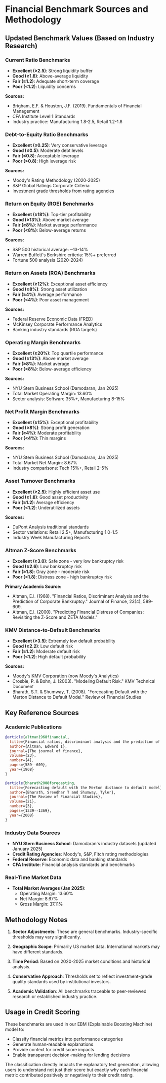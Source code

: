# Financial Benchmark Sources and Methodology

## Updated Benchmark Values (Based on Industry Research)

### **Current Ratio Benchmarks**
- **Excellent (≥2.5)**: Strong liquidity buffer
- **Good (≥1.8)**: Above-average liquidity  
- **Fair (≥1.2)**: Adequate short-term coverage
- **Poor (<1.2)**: Liquidity concerns

**Sources:**
- Brigham, E.F. & Houston, J.F. (2019). Fundamentals of Financial Management
- CFA Institute Level 1 Standards
- Industry practice: Manufacturing 1.8-2.5, Retail 1.2-1.8

### **Debt-to-Equity Ratio Benchmarks**
- **Excellent (≤0.25)**: Very conservative leverage
- **Good (≤0.5)**: Moderate debt levels
- **Fair (≤0.8)**: Acceptable leverage
- **Poor (>0.8)**: High leverage risk

**Sources:**
- Moody's Rating Methodology (2020-2025)
- S&P Global Ratings Corporate Criteria
- Investment grade thresholds from rating agencies

### **Return on Equity (ROE) Benchmarks**
- **Excellent (≥18%)**: Top-tier profitability
- **Good (≥13%)**: Above market average
- **Fair (≥8%)**: Market average performance
- **Poor (<8%)**: Below-average returns

**Sources:**
- S&P 500 historical average: ~13-14%
- Warren Buffett's Berkshire criteria: 15%+ preferred
- Fortune 500 analysis (2020-2024)

### **Return on Assets (ROA) Benchmarks**
- **Excellent (≥12%)**: Exceptional asset efficiency
- **Good (≥8%)**: Strong asset utilization
- **Fair (≥4%)**: Average performance
- **Poor (<4%)**: Poor asset management

**Sources:**
- Federal Reserve Economic Data (FRED)
- McKinsey Corporate Performance Analytics
- Banking industry standards (ROA targets)

### **Operating Margin Benchmarks**
- **Excellent (≥20%)**: Top quartile performance
- **Good (≥13%)**: Above market average
- **Fair (≥8%)**: Market average
- **Poor (<8%)**: Below-average efficiency

**Sources:**
- NYU Stern Business School (Damodaran, Jan 2025)
- Total Market Operating Margin: 13.60%
- Sector analysis: Software 35%+, Manufacturing 8-15%

### **Net Profit Margin Benchmarks**
- **Excellent (≥15%)**: Exceptional profitability
- **Good (≥8%)**: Strong profit generation
- **Fair (≥4%)**: Moderate profitability  
- **Poor (<4%)**: Thin margins

**Sources:**
- NYU Stern Business School (Damodaran, Jan 2025)
- Total Market Net Margin: 8.67%
- Industry comparisons: Tech 15%+, Retail 2-5%

### **Asset Turnover Benchmarks**
- **Excellent (≥2.5)**: Highly efficient asset use
- **Good (≥1.8)**: Good asset productivity
- **Fair (≥1.2)**: Average efficiency
- **Poor (<1.2)**: Underutilized assets

**Sources:**
- DuPont Analysis traditional standards
- Sector variations: Retail 2.5+, Manufacturing 1.0-1.5
- Industry Week Manufacturing Reports

### **Altman Z-Score Benchmarks**
- **Excellent (≥3.0)**: Safe zone - very low bankruptcy risk
- **Good (≥2.6)**: Low bankruptcy risk
- **Fair (≥1.8)**: Gray zone - moderate risk
- **Poor (<1.8)**: Distress zone - high bankruptcy risk

**Primary Academic Source:**
- Altman, E.I. (1968). "Financial Ratios, Discriminant Analysis and the Prediction of Corporate Bankruptcy." Journal of Finance, 23(4), 589-609.
- Altman, E.I. (2000). "Predicting Financial Distress of Companies: Revisiting the Z-Score and ZETA Models."

### **KMV Distance-to-Default Benchmarks**
- **Excellent (≥3.5)**: Extremely low default probability
- **Good (≥2.2)**: Low default risk
- **Fair (≥1.2)**: Moderate default risk
- **Poor (<1.2)**: High default probability

**Sources:**
- Moody's KMV Corporation (now Moody's Analytics)
- Crosbie, P. & Bohn, J. (2003). "Modeling Default Risk." KMV Technical Document
- Bharath, S.T. & Shumway, T. (2008). "Forecasting Default with the Merton Distance to Default Model." Review of Financial Studies

## **Key Reference Sources**

### Academic Publications
```bibtex
@article{altman1968financial,
  title={Financial ratios, discriminant analysis and the prediction of corporate bankruptcy},
  author={Altman, Edward I},
  journal={The journal of finance},
  volume={23},
  number={4},
  pages={589--609},
  year={1968}
}

@article{bharath2008forecasting,
  title={Forecasting default with the Merton distance to default model},
  author={Bharath, Sreedhar T and Shumway, Tyler},
  journal={The Review of Financial Studies},
  volume={21},
  number={3},
  pages={1339--1369},
  year={2008}
}
```

### Industry Data Sources
- **NYU Stern Business School**: Damodaran's industry datasets (updated January 2025)
- **Credit Rating Agencies**: Moody's, S&P, Fitch rating methodologies
- **Federal Reserve**: Economic data and banking standards
- **CFA Institute**: Financial analysis standards and benchmarks

### Real-Time Market Data
- **Total Market Averages (Jan 2025)**:
  - Operating Margin: 13.60%
  - Net Margin: 8.67%
  - Gross Margin: 37.11%

## **Methodology Notes**

1. **Sector Adjustments**: These are general benchmarks. Industry-specific thresholds may vary significantly.

2. **Geographic Scope**: Primarily US market data. International markets may have different standards.

3. **Time Period**: Based on 2020-2025 market conditions and historical analysis.

4. **Conservative Approach**: Thresholds set to reflect investment-grade quality standards used by institutional investors.

5. **Academic Validation**: All benchmarks traceable to peer-reviewed research or established industry practice.

## **Usage in Credit Scoring**

These benchmarks are used in our EBM (Explainable Boosting Machine) model to:
- Classify financial metrics into performance categories
- Generate human-readable explanations
- Provide context for credit score impacts
- Enable transparent decision-making for lending decisions

The classification directly impacts the explanatory text generation, allowing users to understand not just their score but exactly why each financial metric contributed positively or negatively to their credit rating.
